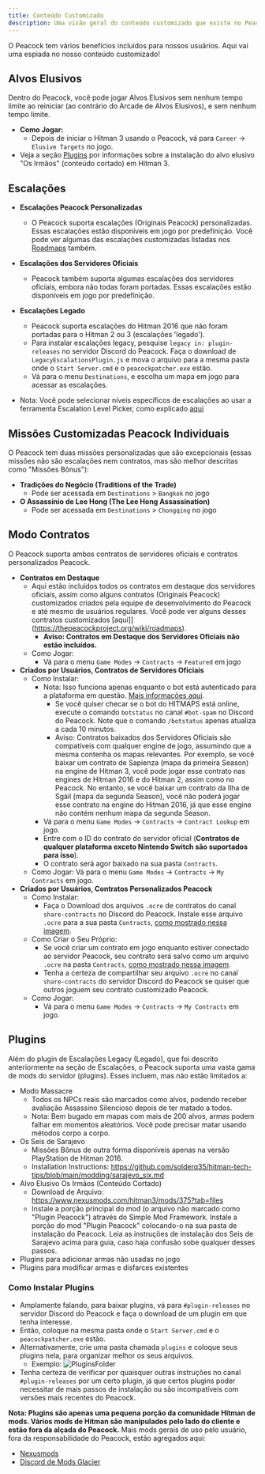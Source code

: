 ```yaml
---
title: Conteúdo Customizado
description: Uma visão geral do conteúdo customizado que existe no Peacock.
---
```


O Peacock tem vários benefícios incluídos para nossos usuários. Aqui vai uma espiada no nosso conteúdo customizado!

## Alvos Elusivos

Dentro do Peacock, você pode jogar Alvos Elusivos sem nenhum tempo limite ao reiniciar (ao contrário do Arcade de Alvos Elusivos), e sem nenhum tempo limite.

-   **Como Jogar:**
    -   Depois de iniciar o Hitman 3 usando o Peacock, vá para `Career` -> `Elusive Targets` no jogo.
-   Veja a seção [Plugins](#plugins) por informações sobre a instalação do alvo elusivo "Os Irmãos" (conteúdo cortado) em Hitman 3.

## Escalações

-   **Escalações Peacock Personalizadas**

    -   O Peacock suporta escalações (Originais Peacock) personalizadas. Essas escalações estão disponíveis em jogo por predefinição. Você pode ver algumas das escalações customizadas listadas nos [Roadmaps](https://thepeacockproject.org/wiki/roadmaps) também.

-   **Escalações dos Servidores Oficiais**
    -   Peacock também suporta algumas escalações dos servidores oficiais, embora não todas foram portadas. Essas escalações estão disponíveis em jogo por predefinição.
-   **Escalações Legado**

    -   Peacock suporta escalações do Hitman 2016 que não foram portadas para o Hitman 2 ou 3 (escalações 'legado').
    -   Para instalar escalações legacy, pesquise `legacy in: plugin-releases` no servidor Discord do Peacock. Faça o download de `LegacyEscalationsPlugin.js` e mova o arquivo para a mesma pasta onde o `Start Server.cmd` e o `peacockpatcher.exe` estão.
    -   Vá para o menu `Destinations`, e escolha um mapa em jogo para acessar as escalações.

-   Nota: Você pode selecionar níveis específicos de escalações ao usar a ferramenta Escalation Level Picker, como explicado [aqui](https://thepeacockproject.org/wiki/intel/#loadout-profiles--escalation-level-picker)

## Missões Customizadas Peacock Individuais

O Peacock tem duas missões personalizadas que são excepcionais (essas missões não são escalações nem contratos, mas são melhor descritas como "Missões Bônus"):

-   **Tradições do Negócio (Traditions of the Trade)**
    -   Pode ser acessada em `Destinations` > `Bangkok` no jogo
-   **O Assassínio de Lee Hong (The Lee Hong Assassination)**
    -   Pode ser acessada em `Destinations` > `Chongqing` no jogo

## Modo Contratos

O Peacock suporta ambos contratos de servidores oficiais e contratos personalizados Peacock.

-   **Contratos em Destaque**
    -   Aqui estão incluídos todos os contratos em destaque dos servidores oficiais, assim como alguns contratos (Originais Peacock) customizados criados pela equipe de desenvolvimento do Peacock e até mesmo de usuários regulares. Você pode ver alguns desses contratos customizados \[aqui]\](https://thepeacockproject.org/wiki/roadmaps).
        -   **Aviso: Contratos em Destaque dos Servidores Oficiais não estão incluídos.**
    -   Como Jogar:
        -   Vá para o menu `Game Modes` -> `Contracts` -> `Featured` em jogo
-   **Criados por Usuários, Contratos de Servidores Oficiais**
    -   Como Instalar:
        -   Nota: Isso funciona apenas enquanto o bot está autenticado para a plataforma em questão. [Mais informações aqui](https://bot.hitmaps.com/).
            -   Se você quiser checar se o bot do HITMAPS está online, execute o comando `botstatus` no canal `#bot-spam` no Discord do Peacock. Note que o comando `/botstatus` apenas atualiza a cada 10 minutos.
            -   Aviso: Contratos baixados dos Servidores Oficiais são compatíveis com qualquer engine de jogo, assumindo que a mesma contenha os mapas relevantes. Por exemplo, se você baixar um contrato de Sapienza (mapa da primeira Season) na engine de Hitman 3, você pode jogar esse contrato nas engines de Hitman 2016 e do Hitman 2, assim como no Peacock. No entanto, se você baixar um contrato da Ilha de Sgàil (mapa da segunda Season), você não poderá jogar esse contrato na engine do Hitman 2016, já que esse engine não contém nenhum mapa da segunda Season.
        -   Vá para o menu `Game Modes` -> `Contracts` -> `Contract Lookup` em jogo.
        -   Entre com o ID do contrato do servidor oficial (**Contratos de qualquer plataforma exceto Nintendo Switch são suportados para isso**).
        -   O contrato será agor baixado na sua pasta `Contracts`.
    -   Como Jogar: Vá para o menu `Game Modes` -> `Contracts` -> `My Contracts` em jogo.
-   **Criados por Usuários, Contratos Personalizados Peacock**
    -   Como Instalar:
        -   Faça o Download dos arquivos `.ocre` de contratos do canal `share-contracts` no Discord do Peacock. Instale esse arquivo `.ocre` para a sua pasta `Contracts`, [como mostrado nessa imagem](https://media.discordapp.net/attachments/833505136290299935/991101789426421760/unknown.png).
    -   Como Criar o Seu Próprio:
        -   Se você criar um contrato em jogo enquanto estiver conectado ao servidor Peacock, seu contrato será salvo como um arquivo `.ocre` na pasta `Contracts`, [como mostrado nessa imagem](https://media.discordapp.net/attachments/833505136290299935/991101789426421760/unknown.png).
        -   Tenha a certeza de compartilhar seu arquivo `.ocre` no canal `share-contracts` do servidor Discord do Peacock se quiser que outros joguem seu contrato customizado Peacock.
    -   Como Jogar:
        -   Vá para o menu `Game Modes` -> `Contracts` -> `My Contracts` em jogo.

## Plugins

Além do plugin de Escalações Legacy (Legado), que foi descrito anteriormente na seção de Escalações, o Peacock suporta uma vasta gama de mods do servidor (plugins). Esses incluem, mas não estão limitados a:

-   Modo Massacre
    -   Todos os NPCs reais são marcados como alvos, podendo receber avaliação Assassino Silencioso depois de ter matado a todos.
    -   Nota: Bem bugado em mapas com mais de 200 alvos, armas podem falhar em momentos aleatórios. Você pode precisar matar usando métodos corpo a corpo.
-   Os Seis de Sarajevo
    -   Missões Bônus de outra forma disponíveis apenas na versão PlayStation de Hitman 2016.
    -   Installation Instructions: https://github.com/solderq35/hitman-tech-tips/blob/main/modding/sarajevo_six.md
-   Alvo Elusivo Os Irmãos (Conteúdo Cortado)
    -   Download de Arquivo: https://www.nexusmods.com/hitman3/mods/375?tab=files
    -   Instale a porção principal do mod (o arquivo não marcado como "Plugin Peacock") através do Simple Mod Framework. Instale a porção do mod "Plugin Peacock" colocando-o na sua pasta de instalação do Peacock. Leia as instruções de instalação dos Seis de Sarajevo acima para guia, caso haja confusão sobe qualquer desses passos.
-   Plugins para adicionar armas não usadas no jogo
-   Plugins para modificar armas e disfarces existentes

### Como Instalar Plugins

-   Amplamente falando, para baixar plugins, vá para `#plugin-releases` no servidor Discord do Peacock e faça o download de um plugin em que tenha interesse.
-   Então, coloque na mesma pasta onde o `Start Server.cmd` e o `peacockpatcher.exe` estão.
-   Alternativamente, crie uma pasta chamada `plugins` e coloque seus plugins nela, para organizar melhor os seus arquivos.
    -   Exemplo: ![PluginsFolder](https://media.discordapp.net/attachments/1018323831468851202/1072614932790648922/image.png)
-   Tenha certeza de verificar por quaisquer outras instruções no canal `#plugin-releases` por um certo plugin, já que certos plugins poder necessitar de mais passos de instalação ou são incompatíveis com versões mais recentes do Peacock.

**Nota: Plugins são apenas uma pequena porção da comunidade Hitman de mods. Vários mods de Hitman são manipulados pelo lado do cliente e estão fora da alçada do Peacock.** Mais mods gerais de uso pelo usuário, fora da responsabilidade do Peacock, estão agregados aqui:

-   [Nexusmods](https://www.nexusmods.com/hitman3)
-   [Discord de Mods Glacier](https://discord.com/invite/6UDtuYhZP6)
